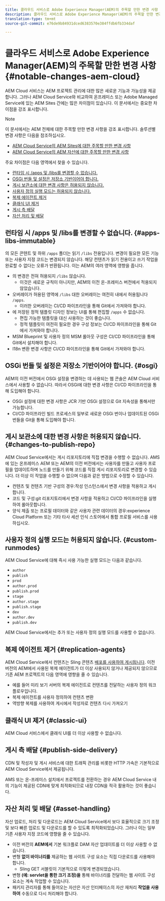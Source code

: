 ```yaml
---
title: 클라우드 서비스로 Adobe Experience Manager(AEM)의 주목할 만한 변경 사항
description: 클라우드 서비스로 Adobe Experience Manager(AEM)의 주목할 만한 변경 사항
translation-type: tm+mt
source-git-commit: e76de9b84931dced6383570e384ffdb6fb334daf

---
```



# 클라우드 서비스로 Adobe Experience Manager(AEM)의 주목할 만한 변경 사항 {#notable-changes-aem-cloud}

AEM Cloud 서비스는 AEM 프로젝트 관리에 대한 많은 새로운 기능과 가능성을 제공합니다. 그러나 AEM Cloud Service와 비교하여 온프레미스 또는 Adobe Managed Service에 있는 AEM Sites 간에는 많은 차이점이 있습니다. 이 문서에서는 중요한 차이점을 강조 표시합니다.

>[!NOTE]
>이 문서에서는 AEM 전체에 대한 주목할 만한 변경 사항을 강조 표시합니다. 솔루션별 변경 사항은 다음을 참조하십시오.
>
>* [AEM Cloud Service의 AEM Sites에 대한 주목할 만한 변경 사항](/help/sites-cloud/sites-cloud-changes.md)
>* [AEM Cloud Service의 AEM 자산에 대한 주목할 만한 변경 사항](/help/assets/assets-cloud-changes.md)


주요 차이점은 다음 영역에서 찾을 수 있습니다.

* [런타임 시 /apps 및 /libs를 변경할 수 없습니다.](#apps-libs-immutable)
* [OSGi 번들 및 설정은 저장소 기반이어야 합니다.](#osgi)
* [게시 보관소에 대한 변경 사항은 허용되지 않습니다.](#changes-to-publish-repo)
* [사용자 정의 실행 모드는 허용되지 않습니다.](#custom-runmodes)
* [복제 에이전트 제거](#replication-agents)
* [클래식 UI 제거](#classic-ui)
* [게시 측 배달](#publish-side-delivery)
* [자산 처리 및 배달](#asset-handling)

## 런타임 시 /apps 및 /libs를 변경할 수 없습니다. {#apps-libs-immutable}

의 모든 콘텐트 및 하위 `/apps` 폴더는 읽기 `/libs` 전용입니다. 변경이 필요한 모든 기능 또는 사용자 지정 코드는 변경되지 않습니다. 해당 컨텐츠가 읽기 전용이고 쓰기 작업을 완료할 수 없다는 오류가 반환됩니다. 이는 AEM의 여러 영역에 영향을 줍니다.

* 의 변경은 전혀 허용되지 `/libs` 않습니다.
   * 이것은 새로운 규칙이 아니지만, AEM의 이전 온-프레미스 버전에서 적용되지 않았습니다.
* 오버레이가 허용된 영역에 `/libs` 대한 오버레이는 여전히 내에서 허용됩니다 `/apps`.
   * 이러한 오버레이는 CI/CD 파이프라인을 통해 Git에서 가져와야 합니다.
* 에 저장된 정적 템플릿 디자인 정보는 UI를 통해 편집할 `/apps` 수 없습니다.
   * 편집 가능한 템플릿을 대신 사용하는 것이 좋습니다.
   * 정적 템플릿이 여전히 필요한 경우 구성 정보는 CI/CD 파이프라인을 통해 Git에서 가져와야 합니다.
* MSM Blueprint 및 사용자 정의 MSM 롤아웃 구성은 CI/CD 파이프라인을 통해 Git에서 설치해야 합니다.
* I18n 변환 변경 사항은 CI/CD 파이프라인을 통해 Git에서 가져와야 합니다.

## OSGi 번들 및 설정은 저장소 기반이어야 합니다. {#osgi}

AEM의 이전 버전에서 OSGi 설정을 변경하는 데 사용되는 웹 콘솔은 AEM Cloud 서비스에서 사용할 수 없습니다. 따라서 OSGi에 대한 변경 사항은 CI/CD 파이프라인을 통해 도입해야 합니다.

* OSGi 설정에 대한 변경 사항은 JCR 기반 OSGi 설정으로 Git 지속성을 통해서만 가능합니다.
* CI/CD 파이프라인 빌드 프로세스의 일부로 새로운 OSGi 번이나 업데이트된 OSGi 번들을 Git을 통해 도입해야 합니다.

## 게시 보관소에 대한 변경 사항은 허용되지 않습니다. {#changes-to-publish-repo}

AEM Cloud Service에서는 게시 리포지토리에 직접 변경을 수행할 수 없습니다. AMS에 있는 온프레미스 AEM 또는 AEM의 이전 버전에서는 사용자를 만들고 사용자 프로필을 업데이트하며 노드를 만들기 위해 코드를 직접 게시 리포지토리로 변경할 수 있습니다. 더 이상 이 작업을 수행할 수 없으며 다음과 같은 방법으로 수정할 수 있습니다.

* 컨텐츠 및 컨텐츠 기반 구성의 경우:작성 인스턴스에서 변경 사항을 적용하고 게시합니다.
* 코드 및 구성:git 리포지토리에서 변경 사항을 적용하고 CI/CD 파이프라인을 실행하여 롤아웃합니다.
* 양식 제출 또는 프로필 데이터와 같은 사용자 관련 데이터의 경우:experience Cloud Platform 또는 기타 타사 세션 인식 스토어에서 통합 프로필 서비스를 사용하십시오.

## 사용자 정의 실행 모드는 허용되지 않습니다. {#custom-runmodes}

AEM Cloud Service에 대해 즉시 사용 가능한 실행 모드는 다음과 같습니다.

* `author`
* `publish`
* `prod`
* `author.prod`
* `publish.prod`
* `stage`
* `author.stage`
* `publish.stage`
* `dev`
* `author.dev`
* `publish.dev`

AEM Cloud Service에서는 추가 또는 사용자 정의 실행 모드를 사용할 수 없습니다.

## 복제 에이전트 제거 {#replication-agents}

AEM Cloud Service에서 컨텐츠는 Sling 콘텐츠 [배포를 사용하여 게시됩니다](https://sling.apache.org/documentation/bundles/content-distribution.html). 이전 버전의 AEM에서 사용된 복제 에이전트가 더 이상 사용되지 않거나 제공되지 않으므로 기존 AEM 프로젝트의 다음 영역에 영향을 줄 수 있습니다.

* 예를 들어 미리 보기 서버의 복제 에이전트로 컨텐츠를 전달하는 사용자 정의 워크플로우입니다.
* 복제 에이전트를 사용자 정의하여 컨텐츠 변환
* 역방향 복제를 사용하여 게시에서 작성자로 컨텐츠 다시 가져오기

## 클래식 UI 제거 {#classic-ui}

AEM Cloud 서비스에서 클래식 UI를 더 이상 사용할 수 없습니다.

## 게시 측 배달 {#publish-side-delivery}

CDN 및 작성자 및 게시 서비스에 대한 트래픽 관리를 비롯한 HTTP 가속은 기본적으로 AEM Cloud Service에서 제공됩니다.

AMS 또는 온-프레미스 설치에서 프로젝트를 전환하는 경우 AEM Cloud Service 내의 기능이 제공된 CDN에 맞게 최적화되므로 내장 CDN을 적극 활용하는 것이 좋습니다.

## 자산 처리 및 배달 {#asset-handling}

자산 업로드, 처리 및 다운로드는 AEM Cloud Service에서 보다 효율적으로 크기 조정 및 보다 빠른 업로드 및 다운로드를 할 수 있도록 최적화되었습니다. 그러나 이는 일부 기존 사용자 지정 코드에 영향을 줄 수 있습니다.

* 이전 버전의 **AEM에서** 기본 워크플로 DAM 자산 업데이트를 더 이상 사용할 수 없습니다.
* 변형 **없이 바이너리를** 제공하는 웹 사이트 구성 요소는 직접 다운로드를 사용해야 합니다.
   * Sling GET 서블릿이 기본적으로 이렇게 변경되었습니다.
* 변형 **(예: servlet을 통한 크기 조정)을** 통해 바이너리를 전달하는 웹 사이트 구성 요소는 계속 작업할 수 있습니다.
* 패키지 관리자를 통해 들어오는 자산은 자산 인터페이스의 자산 재처리 **작업을 사용하여** 수동으로 다시 처리해야 합니다.
